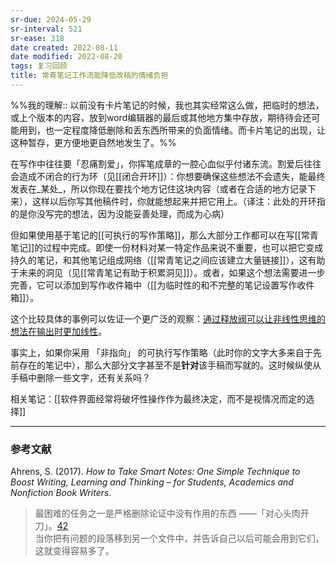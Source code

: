 ```yaml
---
sr-due: 2024-05-29
sr-interval: 521
sr-ease: 318
date created: 2022-08-11
date modified: 2022-08-20
tags: 复习回顾
title: 常青笔记工作流能降低改稿的情绪负担
---
```


%%我的理解:: 以前没有卡片笔记的时候，我也其实经常这么做，把临时的想法，或上个版本的内容，放到word编辑器的最后或其他地方集中存放，期待待会还可能用到，也一定程度降低删除和丢东西所带来的负面情绪。而卡片笔记的出现，让这种暂存，更方便地更自然地发生了。%%

在写作中往往要「忍痛割爱」，你挥笔成章的一腔心血似乎付诸东流。割爱后往往会造成不闭合的行为环（见[[闭合开环]]）：你想要确保这些想法不会遗失，能最终发表在_某处_，所以你现在要找个地方记住这块内容（或者在合适的地方记录下来），这样以后你写其他稿件时，你就能想起来并把它用上。（译注：此处的开环指的是你没写完的想法，因为没能妥善处理，而成为心病）

但如果使用基于笔记的[[可执行的写作策略]]，那么大部分工作都可以在写[[常青笔记]]的过程中完成。即使一份材料对某一特定作品来说不重要，也可以把它变成持久的笔记，和其他笔记组成网络（[[常青笔记之间应该建立大量链接]]），这有助于未来的洞见（见[[常青笔记有助于积累洞见]]）。或者，如果这个想法需要进一步完善，它可以添加到写作收件箱中（[[为临时性的和不完整的笔记设置写作收件箱]]）。

这个比较具体的事例可以佐证一个更广泛的观察：[通过释放阀可以让非线性思维的想法在输出时更加线性](https://notes.andymatuschak.org/z3iT7pPmhbY8WtofoCccd58xtnhJUfkJPztGP)。

事实上，如果你采用 「非指向」 的可执行写作策略（此时你的文字大多来自于先前存在的笔记中），那么大部分文字甚至不是**针对**该手稿而写就的。这时候纵使从手稿中删除一些文字，还有关系吗？

相关笔记：[[软件界面经常将破坏性操作作为最终决定，而不是视情况而定的选择]]

___

### 参考文献

Ahrens, S. (2017). _How to Take Smart Notes: One Simple Technique to Boost Writing, Learning and Thinking – for Students, Academics and Nonfiction Book Writers_.

> 最困难的任务之一是严格删除论证中没有作用的东西 ——「对心头肉开刀」。[42](https://notes.andymatuschak.org/z26G5QDZgkk3mLTJoWHfzM6kjRzHpTAWHeZWN)  
> 当你把有问题的段落移到另一个文件中，并告诉自己以后可能会用到它们，这就变得容易多了。
